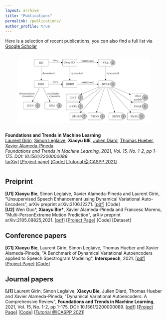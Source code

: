 ```yaml
---
layout: archive
title: "Publications"
permalink: /publications/
author_profile: true
---
```


<!-- {% if author.googlescholar %}
  You can also find my articles on <u><a href="{{author.googlescholar}}">my Google Scholar profile</a>.</u>
{% endif %}

{% include base_path %}

{% for post in site.publications reversed %}
  {% include archive-single.html %}
{% endfor %} -->
 
Here is a selection of recent publications, you can also find a full list via [Google Scholar](https://scholar.google.com/citations?user=Ymz1-_0AAAAJ&hl=en)

<article class="columns">
  <div class="column is-3">
    <figure class="image">
      <img src="images/publications/2021_FnT_DVAE.png">
    </figure>
  </div>
  <div class="column">
    <div class="content">
      <p>
        <b>Foundations and Trends in Machine Learning</b><br>
        <a href="http://www.gipsa-lab.grenoble-inp.fr/~laurent.girin/cv_en.html" target="_blank" class="dark">Laurent Girin</a>, <a href="https://sleglaive.github.io/index.html" target="_blank" class="dark">Simon Leglaive</a>, <b>Xiaoyu BIE</b>, <a href="https://diard.wordpress.com/" target="_blank" class="dark">Julien Diard</a>, <a href="http://www.gipsa-lab.grenoble-inp.fr/~thomas.hueber/index_en.html" target="_blank" class="dark">Thomas Hueber</a>, <a href="http://xavirema.eu/" target="_blank" class="dark">Xavier Alameda-Pineda</a><br>
        <i>Foundations and Trends in Machine Learning, 2021, Vol. 15, No. 1-2, pp 1–175. DOI: 10.1561/2200000089</i><br>
        <a href="https://arxiv.org/pdf/2008.12595.pdf" target="_blank">[arXiv]</a>
        <a href="https://team.inria.fr/robotlearn/dvae/" target="_blank">[Project page]</a>
        <a href="https://github.com/XiaoyuBIE1994/DVAE" target="_blank">[Code]</a>
        <a href="https://dynamicalvae.github.io/" target="_blank">[Tutorial @ICASPP 2021]</a>
      </p>
    </div>
  </div>
</article>

## Preiprint  
**[U1]** **Xiaoyu Bie**, Simon Leglaive, Xavier Alameda-Pineda and Laurent Girin, "Unsupervised Speech Enhancement using Dynamical Variational Auto-Encoders", arXiv preprint arXiv:2106.12271. [[pdf](https://arxiv.org/pdf/2106.12271.pdf)] [Code]  
**[U2]** Wen Guo*, __Xiaoyu Bie*__, Xavier Alameda-Pineda and Francesc Moreno, "Multi-PersonExtreme Motion Prediction", arXiv preprint arXiv:2105.08825,2021. [[pdf](https://arxiv.org/pdf/2105.08825.pdf)] [[Project Page](https://team.inria.fr/robotlearn/multi-person-extreme-motion-prediction-with-cross-interaction-attention/)] [Code] [Dataset]  

## Conference papers  
**[C1]** **Xiaoyu Bie**, Laurent Girin, Simon Leglaive, Thomas Hueber and Xavier Alameda-Pineda, "A Benchmark of Dynamical Variational Autoencoders applied to Speech Spectrogram Modeling", **Interspeech**, 2021. [[pdf](https://www.isca-speech.org/archive/pdfs/interspeech_2021/bie21_interspeech.pdf)] [[Project Page](https://team.inria.fr/robotlearn/a-benchmark-of-dynamical-variational-autoencoders-applied-to-speech-spectrogram-modeling)] [[Code](https://github.com/XiaoyuBIE1994/DVAE)]  

## Journal papers  
**[J1]** Laurent Girin, Simon Leglaive, **Xiaoyu Bie**, Julien Diard, Thomas Hueber and Xavier Alameda-Pineda, "Dynamical Variational Autoencoders: A Comprehensive Review", **Foundations and Trends in Machine Learning**, 2021, Vol. 15, No. 1-2, pp 1–175. DOI: 10.1561/2200000089. [[pdf](https://arxiv.org/pdf/2008.12595.pdf)] [[Project Page](https://team.inria.fr/robotlearn/dvae/)] [[Code](https://github.com/XiaoyuBIE1994/DVAE)] [[Tutorial @ICASPP 2021](https://dynamicalvae.github.io/)]


